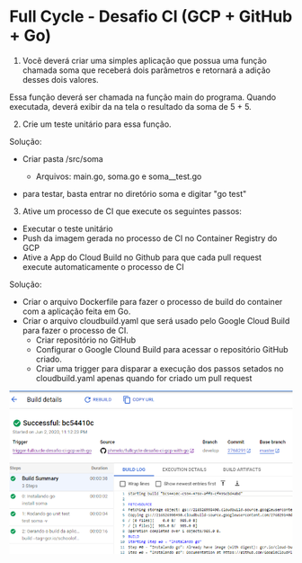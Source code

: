 # Full Cycle - Desafio CI (GCP + GitHub + Go)



1) Você deverá criar uma simples aplicação que possua uma função  chamada soma que receberá dois parâmetros e retornará a adição desses  dois valores.

Essa função deverá ser chamada na função main do programa. Quando  executada, deverá exibir da na tela o resultado da soma de 5 + 5.

2) Crie um teste unitário para essa função.

Solução:

- Criar pasta /src/soma
  - Arquivos: main.go, soma.go e soma__test.go

- para testar, basta entrar no diretório soma e digitar "go test"



3) Ative um processo de CI que execute os seguintes passos:

- Executar o teste unitário
- Push da imagem gerada no processo de CI no Container Registry do GCP
- Ative a App do Cloud Build no Github para que cada pull request execute automaticamente o processo de CI

Solução:

- Criar o arquivo Dockerfile para fazer o processo de build do container com a aplicação feita em Go.
- Criar o arquivo cloudbuild.yaml que será usado pelo Google Cloud Build para fazer o processo de CI.
  - Criar repositório no GitHub
  - Configurar o Google Clound Build para acessar o repositório GitHub criado.
  - Criar uma trigger para disparar a execução dos passos setados no cloudbuild.yaml apenas quando for criado um pull request



![image-20200602233609534](/img/image-20200602233609534.png)
